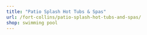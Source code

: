 ```yaml
---
title: "Patio Splash Hot Tubs & Spas"
url: /fort-collins/patio-splash-hot-tubs-and-spas/
shop: swimming pool
---
```

